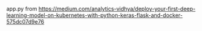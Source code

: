 app.py from https://medium.com/analytics-vidhya/deploy-your-first-deep-learning-model-on-kubernetes-with-python-keras-flask-and-docker-575dc07d9e76